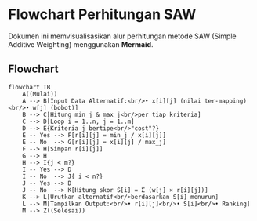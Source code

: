 # Flowchart Perhitungan SAW

Dokumen ini memvisualisasikan alur perhitungan metode SAW (Simple Additive Weighting) menggunakan **Mermaid**.

## Flowchart

```mermaid
flowchart TB
    A((Mulai))
    A --> B[Input Data Alternatif:<br/>• x[i][j] (nilai ter‑mapping)<br/>• w[j] (bobot)]
    B --> C[Hitung min_j & max_j<br/>per tiap kriteria]
    C --> D[Loop i = 1..n, j = 1..m]
    D --> E{Kriteria j bertipe<br/>"cost"?}
    E -- Yes --> F[r[i][j] = min_j / x[i][j]]
    E -- No  --> G[r[i][j] = x[i][j] / max_j]
    F --> H[Simpan r[i][j]]
    G --> H
    H --> I{j < m?}
    I -- Yes --> D
    I -- No  --> J{ i < n?}
    J -- Yes --> D
    J -- No  --> K[Hitung skor S[i] = Σ (w[j] × r[i][j])]
    K --> L[Urutkan alternatif<br/>berdasarkan S[i] menurun]
    L --> M[Tampilkan Output:<br/>• r[i][j]<br/>• S[i]<br/>• Ranking]
    M --> Z((Selesai))
```
